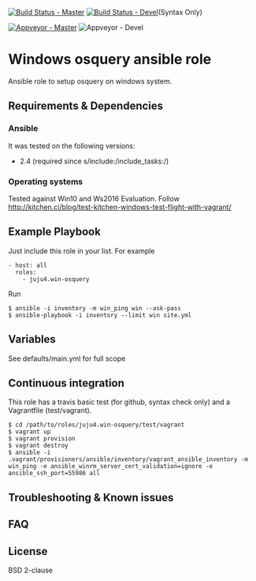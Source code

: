 [![Build Status - Master](https://travis-ci.org/juju4/ansible-win-osquery.svg?branch=master)](https://travis-ci.org/juju4/ansible-win-osquery)
[![Build Status - Devel](https://travis-ci.org/juju4/ansible-win-osquery.svg?branch=devel)](https://travis-ci.org/juju4/ansible-win-osquery/branches)(Syntax Only)

[![Appveyor - Master](https://ci.appveyor.com/api/projects/status/j4e34u1swf3keo6y?svg=true)](https://ci.appveyor.com/project/juju4/ansible-win-osquery)
![Appveyor - Devel](https://ci.appveyor.com/api/projects/status/j4e34u1swf3keo6y/branch/devel?svg=true)

# Windows osquery ansible role

Ansible role to setup osquery on windows system.

## Requirements & Dependencies

### Ansible
It was tested on the following versions:
 * 2.4 (required since s/include:/include_tasks:/)

### Operating systems

Tested against Win10 and Ws2016 Evaluation.
Follow http://kitchen.ci/blog/test-kitchen-windows-test-flight-with-vagrant/

## Example Playbook

Just include this role in your list.
For example

```
- host: all
  roles:
    - juju4.win-osquery
```

Run
```
$ ansible -i inventory -m win_ping win --ask-pass
$ ansible-playbook -i inventory --limit win site.yml
```

## Variables

See defaults/main.yml for full scope

## Continuous integration

This role has a travis basic test (for github, syntax check only) and a Vagrantfile (test/vagrant).

```
$ cd /path/to/roles/juju4.win-osquery/test/vagrant
$ vagrant up
$ vagrant provision
$ vagrant destroy
$ ansible -i .vagrant/provisioners/ansible/inventory/vagrant_ansible_inventory -m win_ping -e ansible_winrm_server_cert_validation=ignore -e ansible_ssh_port=55986 all
```

## Troubleshooting & Known issues

## FAQ

## License

BSD 2-clause
